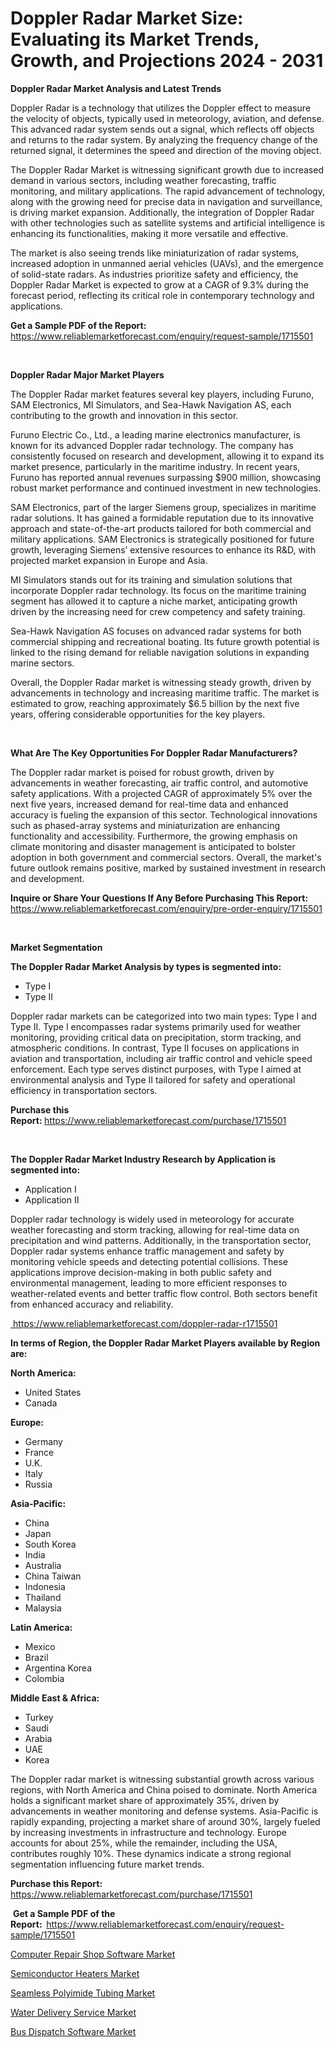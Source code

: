 <p><h1>Doppler Radar Market Size: Evaluating its Market Trends, Growth, and Projections 2024 - 2031</h1></p><p><strong>Doppler Radar Market Analysis and Latest Trends</strong></p>
<p><p>Doppler Radar is a technology that utilizes the Doppler effect to measure the velocity of objects, typically used in meteorology, aviation, and defense. This advanced radar system sends out a signal, which reflects off objects and returns to the radar system. By analyzing the frequency change of the returned signal, it determines the speed and direction of the moving object.</p><p>The Doppler Radar Market is witnessing significant growth due to increased demand in various sectors, including weather forecasting, traffic monitoring, and military applications. The rapid advancement of technology, along with the growing need for precise data in navigation and surveillance, is driving market expansion. Additionally, the integration of Doppler Radar with other technologies such as satellite systems and artificial intelligence is enhancing its functionalities, making it more versatile and effective.</p><p>The market is also seeing trends like miniaturization of radar systems, increased adoption in unmanned aerial vehicles (UAVs), and the emergence of solid-state radars. As industries prioritize safety and efficiency, the Doppler Radar Market is expected to grow at a CAGR of 9.3% during the forecast period, reflecting its critical role in contemporary technology and applications.</p></p>
<p><strong>Get a Sample PDF of the Report:&nbsp;</strong> <a href="https://www.reliablemarketforecast.com/enquiry/request-sample/1715501?utm_campaign=1727&utm_medium=2&utm_source=Github&utm_content=ia&utm_term=23102024&utm_id=doppler-radar">https://www.reliablemarketforecast.com/enquiry/request-sample/1715501</a></p>
<p>&nbsp;</p>
<p><strong>Doppler Radar Major Market Players</strong></p>
<p><p>The Doppler Radar market features several key players, including Furuno, SAM Electronics, MI Simulators, and Sea-Hawk Navigation AS, each contributing to the growth and innovation in this sector. </p><p>Furuno Electric Co., Ltd., a leading marine electronics manufacturer, is known for its advanced Doppler radar technology. The company has consistently focused on research and development, allowing it to expand its market presence, particularly in the maritime industry. In recent years, Furuno has reported annual revenues surpassing $900 million, showcasing robust market performance and continued investment in new technologies.</p><p>SAM Electronics, part of the larger Siemens group, specializes in maritime radar solutions. It has gained a formidable reputation due to its innovative approach and state-of-the-art products tailored for both commercial and military applications. SAM Electronics is strategically positioned for future growth, leveraging Siemens’ extensive resources to enhance its R&D, with projected market expansion in Europe and Asia.</p><p>MI Simulators stands out for its training and simulation solutions that incorporate Doppler radar technology. Its focus on the maritime training segment has allowed it to capture a niche market, anticipating growth driven by the increasing need for crew competency and safety training. </p><p>Sea-Hawk Navigation AS focuses on advanced radar systems for both commercial shipping and recreational boating. Its future growth potential is linked to the rising demand for reliable navigation solutions in expanding marine sectors.</p><p>Overall, the Doppler Radar market is witnessing steady growth, driven by advancements in technology and increasing maritime traffic. The market is estimated to grow, reaching approximately $6.5 billion by the next five years, offering considerable opportunities for the key players.</p></p>
<p>&nbsp;</p>
<p><strong>What Are The Key Opportunities For Doppler Radar Manufacturers?</strong></p>
<p><p>The Doppler radar market is poised for robust growth, driven by advancements in weather forecasting, air traffic control, and automotive safety applications. With a projected CAGR of approximately 5% over the next five years, increased demand for real-time data and enhanced accuracy is fueling the expansion of this sector. Technological innovations such as phased-array systems and miniaturization are enhancing functionality and accessibility. Furthermore, the growing emphasis on climate monitoring and disaster management is anticipated to bolster adoption in both government and commercial sectors. Overall, the market's future outlook remains positive, marked by sustained investment in research and development.</p></p>
<p><strong>Inquire or Share Your Questions If Any Before Purchasing This Report:</strong> <a href="https://www.reliablemarketforecast.com/enquiry/pre-order-enquiry/1715501?utm_campaign=1727&utm_medium=2&utm_source=Github&utm_content=ia&utm_term=23102024&utm_id=doppler-radar">https://www.reliablemarketforecast.com/enquiry/pre-order-enquiry/1715501</a></p>
<p>&nbsp;</p>
<p><strong>Market Segmentation</strong></p>
<p><strong>The Doppler Radar Market Analysis by types is segmented into:</strong></p>
<p><ul><li>Type I</li><li>Type II</li></ul></p>
<p><p>Doppler radar markets can be categorized into two main types: Type I and Type II. Type I encompasses radar systems primarily used for weather monitoring, providing critical data on precipitation, storm tracking, and atmospheric conditions. In contrast, Type II focuses on applications in aviation and transportation, including air traffic control and vehicle speed enforcement. Each type serves distinct purposes, with Type I aimed at environmental analysis and Type II tailored for safety and operational efficiency in transportation sectors.</p></p>
<p><strong>Purchase this Report:&nbsp;</strong><a href="https://www.reliablemarketforecast.com/purchase/1715501?utm_campaign=1727&utm_medium=2&utm_source=Github&utm_content=ia&utm_term=23102024&utm_id=doppler-radar">https://www.reliablemarketforecast.com/purchase/1715501</a></p>
<p>&nbsp;</p>
<p><strong>The Doppler Radar Market Industry Research by Application is segmented into:</strong></p>
<p><ul><li>Application I</li><li>Application II</li></ul></p>
<p><p>Doppler radar technology is widely used in meteorology for accurate weather forecasting and storm tracking, allowing for real-time data on precipitation and wind patterns. Additionally, in the transportation sector, Doppler radar systems enhance traffic management and safety by monitoring vehicle speeds and detecting potential collisions. These applications improve decision-making in both public safety and environmental management, leading to more efficient responses to weather-related events and better traffic flow control. Both sectors benefit from enhanced accuracy and reliability.</p></p>
<p><a href="https://www.reliablemarketforecast.com/doppler-radar-r1715501?utm_campaign=1727&utm_medium=2&utm_source=Github&utm_content=ia&utm_term=23102024&utm_id=doppler-radar">&nbsp;https://www.reliablemarketforecast.com/doppler-radar-r1715501</a></p>
<p><strong>In terms of Region, the Doppler Radar Market Players available by Region are:</strong></p>
<p>
    <p> <strong> North America: </strong>
        <ul>
            <li>United States</li>
            <li>Canada</li>
        </ul>
        </p> 
    <p> <strong> Europe: </strong>
        <ul>
            <li>Germany</li>
            <li>France</li>
            <li>U.K.</li>
            <li>Italy</li>
            <li>Russia</li>
        </ul>
        </p> 
    <p> <strong> Asia-Pacific: </strong>
        <ul>
            <li>China</li>
            <li>Japan</li>
            <li>South Korea</li>
            <li>India</li>
            <li>Australia</li>
            <li>China Taiwan</li>
            <li>Indonesia</li>
            <li>Thailand</li>
            <li>Malaysia</li>
        </ul>
        </p> 
    <p> <strong> Latin America: </strong>
        <ul>
            <li>Mexico</li>
            <li>Brazil</li>
            <li>Argentina Korea</li>
            <li>Colombia</li>
        </ul>
        </p> 
    <p> <strong> Middle East & Africa: </strong>
        <ul>
            <li>Turkey</li>
            <li>Saudi</li>
            <li>Arabia</li>
            <li>UAE</li>
            <li>Korea</li>
        </ul>
    </p>
    </p>
<p><p>The Doppler radar market is witnessing substantial growth across various regions, with North America and China poised to dominate. North America holds a significant market share of approximately 35%, driven by advancements in weather monitoring and defense systems. Asia-Pacific is rapidly expanding, projecting a market share of around 30%, largely fueled by increasing investments in infrastructure and technology. Europe accounts for about 25%, while the remainder, including the USA, contributes roughly 10%. These dynamics indicate a strong regional segmentation influencing future market trends.</p></p>
<p><strong>Purchase this Report: </strong><a href="https://www.reliablemarketforecast.com/purchase/1715501?utm_campaign=1727&utm_medium=2&utm_source=Github&utm_content=ia&utm_term=23102024&utm_id=doppler-radar">https://www.reliablemarketforecast.com/purchase/1715501</a></p>
<p>&nbsp;<strong>Get a Sample PDF of the Report:&nbsp;&nbsp;</strong><a href="https://www.reliablemarketforecast.com/enquiry/request-sample/1715501?utm_campaign=1727&utm_medium=2&utm_source=Github&utm_content=ia&utm_term=23102024&utm_id=doppler-radar">https://www.reliablemarketforecast.com/enquiry/request-sample/1715501</a></p>
<p><strong></strong></p>
<p><p><a href="https://www.linkedin.com/pulse/computer-repair-shop-software-market-outlook-complete-mktcf?utm_campaign=1727&utm_medium=2&utm_source=Github&utm_content=ia&utm_term=23102024&utm_id=doppler-radar">Computer Repair Shop Software Market</a></p><p><a href="https://www.linkedin.com/pulse/in-depth-analysis-global-semiconductor-heaters-market-scope-3gaue?utm_campaign=1727&utm_medium=2&utm_source=Github&utm_content=ia&utm_term=23102024&utm_id=doppler-radar">Semiconductor Heaters Market</a></p><p><a href="https://github.com/RunaHaque64/Market-Research-Report-List-1/blob/main/seamless-polyimide-tubing-market.md?utm_campaign=1727&utm_medium=2&utm_source=Github&utm_content=ia&utm_term=23102024&utm_id=doppler-radar">Seamless Polyimide Tubing Market</a></p><p><a href="https://www.linkedin.com/pulse/water-delivery-service-market-growth-outlook-from-2024-7faaf?utm_campaign=1727&utm_medium=2&utm_source=Github&utm_content=ia&utm_term=23102024&utm_id=doppler-radar">Water Delivery Service Market</a></p><p><a href="https://www.linkedin.com/pulse/analyzing-global-bus-dispatch-software-market-growth-prospects-bcmif?utm_campaign=1727&utm_medium=2&utm_source=Github&utm_content=ia&utm_term=23102024&utm_id=doppler-radar">Bus Dispatch Software Market</a></p></p>
